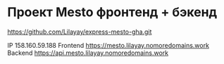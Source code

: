 # Проект Mesto фронтенд + бэкенд


https://github.com/Lilayay/express-mesto-gha.git

IP  158.160.59.188
Frontend  https://mesto.lilayay.nomoredomains.work
Backend  https://api.mesto.lilayay.nomoredomains.work